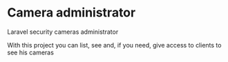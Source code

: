 # Camera administrator

Laravel security cameras administrator

With this project you can list, see and,
if you need, give access to clients to see his cameras
 
